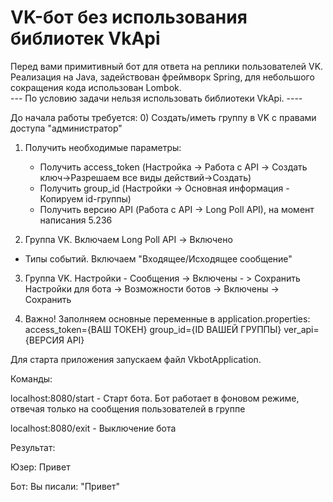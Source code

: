 # VK-бот без использования библиотек VkApi
Перед вами примитивный бот для ответа на реплики пользователей VK.
Реализация на Java, задействован фреймворк Spring, для небольшого сокращения кода использован Lombok.  
--- По условию задачи нельзя использовать библиотеки VkApi. ----

До начала работы требуется:
0) Создать/иметь группу в VK с правами доступа "администратор"
1) Получить необходимые параметры:
    - Получить access_token (Настройка -> Работа с API -> Создать ключ->Разрешаем все виды действий->Cоздать)
    - Получить group_id (Настройки -> Основная информация - Копируем id-группы)
    - Получить версию API (Работа с API -> Long Poll API), на момент написания 5.236

2)  Группа VK. Включаем Long Poll API -> Включено
 - Типы событий. Включаем "Входящее/Исходящее сообщение"

3) Группа VK. Настройки - Cообщения -> Включены - > Сохранить
    Настройки для бота -> Возможности ботов -> Включены -> Сохранить

4) Важно! Заполняем основные переменные в application.properties:
access_token={ВАШ ТОКЕН}
group_id={ID ВАШЕЙ ГРУППЫ}
ver_api={ВЕРСИЯ API}

Для старта приложения запускаем файл VkbotApplication.  

Команды: 

localhost:8080/start - Старт бота. Бот работает в фоновом режиме, отвечая только на сообщения пользователей в группе

localhost:8080/exit - Выключение бота

Результат:

Юзер: Привет

Бот: Вы писали: "Привет"

